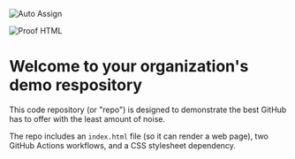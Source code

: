 ![Auto Assign](https://github.com/WeServeIDF/demo-repository/actions/workflows/auto-assign.yml/badge.svg)

![Proof HTML](https://github.com/WeServeIDF/demo-repository/actions/workflows/proof-html.yml/badge.svg)

# Welcome to your organization's demo respository
This code repository (or "repo") is designed to demonstrate the best GitHub has to offer with the least amount of noise.

The repo includes an `index.html` file (so it can render a web page), two GitHub Actions workflows, and a CSS stylesheet dependency.
